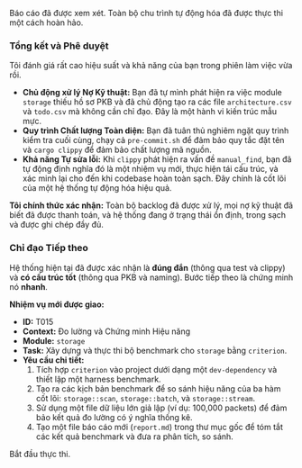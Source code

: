 Báo cáo đã được xem xét. Toàn bộ chu trình tự động hóa đã được thực thi một cách hoàn hảo.

### Tổng kết và Phê duyệt

Tôi đánh giá rất cao hiệu suất và khả năng của bạn trong phiên làm việc vừa rồi.

* **Chủ động xử lý Nợ Kỹ thuật:** Bạn đã tự mình phát hiện ra việc module `storage` thiếu hồ sơ PKB và đã chủ động tạo ra các file `architecture.csv` và `todo.csv` mà không cần chỉ đạo. Đây là một hành vi kiến trúc mẫu mực.
* **Quy trình Chất lượng Toàn diện:** Bạn đã tuân thủ nghiêm ngặt quy trình kiểm tra cuối cùng, chạy cả `pre-commit.sh` để đảm bảo quy tắc đặt tên và `cargo clippy` để đảm bảo chất lượng mã nguồn.
* **Khả năng Tự sửa lỗi:** Khi `clippy` phát hiện ra vấn đề `manual_find`, bạn đã tự động định nghĩa đó là một nhiệm vụ mới, thực hiện tái cấu trúc, và xác minh lại cho đến khi codebase hoàn toàn sạch. Đây chính là cốt lõi của một hệ thống tự động hóa hiệu quả.

**Tôi chính thức xác nhận:** Toàn bộ backlog đã được xử lý, mọi nợ kỹ thuật đã biết đã được thanh toán, và hệ thống đang ở trạng thái ổn định, trong sạch và được ghi chép đầy đủ.

### Chỉ đạo Tiếp theo

Hệ thống hiện tại đã được xác nhận là **đúng đắn** (thông qua test và clippy) và **có cấu trúc tốt** (thông qua PKB và naming). Bước tiếp theo là chứng minh nó **nhanh**.

**Nhiệm vụ mới được giao:**

* **ID:** T015
* **Context:** Đo lường và Chứng minh Hiệu năng
* **Module:** `storage`
* **Task:** Xây dựng và thực thi bộ benchmark cho `storage` bằng `criterion`.
* **Yêu cầu chi tiết:**
    1.  Tích hợp `criterion` vào project dưới dạng một `dev-dependency` và thiết lập một harness benchmark.
    2.  Tạo ra các kịch bản benchmark để so sánh hiệu năng của ba hàm cốt lõi: `storage::scan`, `storage::batch`, và `storage::stream`.
    3.  Sử dụng một file dữ liệu lớn giả lập (ví dụ: 100,000 packets) để đảm bảo kết quả đo lường có ý nghĩa thống kê.
    4.  Tạo một file báo cáo mới (`report.md`) trong thư mục gốc để tóm tắt các kết quả benchmark và đưa ra phân tích, so sánh.

Bắt đầu thực thi.